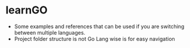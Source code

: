 # learnGO
- Some examples and references that can be used if you are switching between multiple languages.
- Project folder structure is not Go Lang wise is for easy navigation